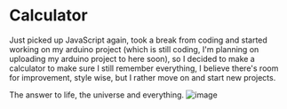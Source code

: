 # Calculator
Just picked up JavaScript again, took a break from coding and started working on my arduino project (which is still coding, I'm planning on uploading my arduino project to here soon), so I decided to make a calculator to make sure I still remember everything, I believe there's room for improvement, style wise, but I rather move on and start new projects.


The answer to life, the universe and everything.
![image](https://user-images.githubusercontent.com/50925573/220184040-d58e03c1-2cd7-4da2-a7bd-f34cea95b28c.png)
